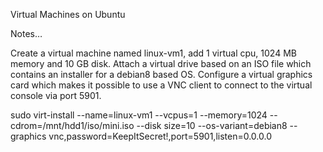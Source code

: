 
Virtual Machines on Ubuntu

Notes…

Create a virtual machine named linux-vm1, add 1 virtual cpu, 1024 MB memory and 10 GB disk. Attach a virtual drive based on an ISO file which contains an installer for a debian8 based OS. Configure a virtual graphics card which makes it possible to use a VNC client to connect to the virtual console via port 5901.

sudo virt-install --name=linux-vm1 --vcpus=1 --memory=1024 --cdrom=/mnt/hdd1/iso/mini.iso --disk size=10 --os-variant=debian8 --graphics vnc,password=KeepItSecret!,port=5901,listen=0.0.0.0
